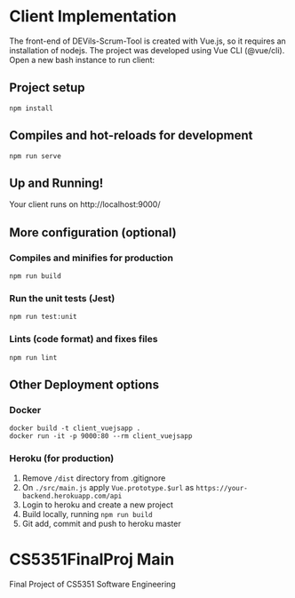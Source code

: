 
# Client Implementation
The front-end of DEVils-Scrum-Tool is created with Vue.js, so it requires an installation of nodejs.
The project was developed using Vue CLI (@vue/cli). Open a new bash instance to run client:

## Project setup
    npm install

## Compiles and hot-reloads for development
    npm run serve

## Up and Running!
Your client runs on http://localhost:9000/

## More configuration (optional)

### Compiles and minifies for production
    npm run build

### Run the unit tests (Jest)
    npm run test:unit

### Lints (code format) and fixes files
    npm run lint


## Other Deployment options

### Docker
    docker build -t client_vuejsapp .
    docker run -it -p 9000:80 --rm client_vuejsapp

### Heroku (for production)
1. Remove `/dist` directory from .gitignore
2. On `./src/main.js` apply `Vue.prototype.$url` as `https://your-backend.herokuapp.com/api`
3. Login to heroku and create a new project
4. Build locally, running `npm run build`
5. Git add, commit and push to heroku master

# CS5351FinalProj Main
Final Project of CS5351 Software Engineering

